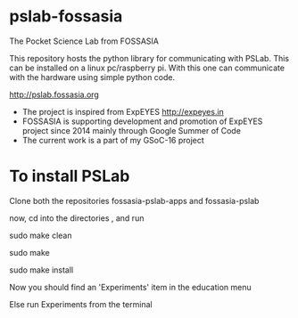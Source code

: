 # pslab-fossasia

The Pocket Science Lab from FOSSASIA

This repository hosts the python library for communicating with PSLab. This can be installed on a linux pc/raspberry pi. With this one can communicate with the hardware using simple python code. 

<http://pslab.fossasia.org>

* The project is inspired from ExpEYES  http://expeyes.in
* FOSSASIA is supporting development and promotion of ExpEYES project since 2014 mainly through Google Summer of Code
* The current work is a part of my GSoC-16 project


To install PSLab
=================
Clone both  the repositories fossasia-pslab-apps and fossasia-pslab


now, cd into the directories , and run

sudo make clean

sudo make 

sudo make install


Now you should find an 'Experiments' item in the education menu

Else run Experiments from the terminal
